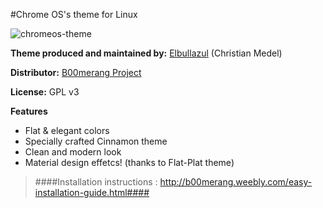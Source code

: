 #Chrome OS's theme for Linux

![chromeos-theme](http://b00merang.weebly.com/uploads/1/6/8/1/16813022/8889068_orig.png)

**Theme produced and maintained by:** [Elbullazul](https://github.com/elbullazul) (Christian Medel)

**Distributor:** [B00merang Project](https://github.com/B00merang-Project)

**License:** GPL v3

**Features**
- Flat & elegant colors 
- Specially crafted Cinnamon theme 
- Clean and modern look
- Material design effetcs! (thanks to Flat-Plat theme)
 
> ####Installation instructions : http://b00merang.weebly.com/easy-installation-guide.html####
